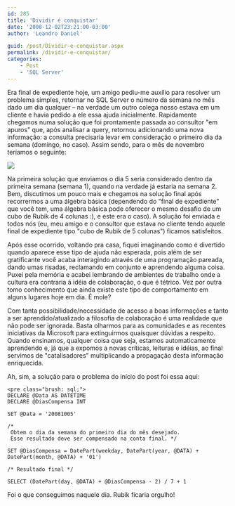 ```yaml
---
id: 285
title: 'Dividir é conquistar'
date: '2008-12-02T23:21:00-03:00'
author: 'Leandro Daniel'

guid: /post/Dividir-e-conquistar.aspx
permalink: /dividir-e-conquistar/
categories:
    - Post
    - 'SQL Server'
---
```


 Era final de expediente hoje, um amigo pediu-me auxílio para resolver um problema simples, retornar no SQL Server o número da semana no mês dado um dia qualquer – na verdade um outro colega nosso estava em um cliente e havia pedido a ele essa ajuda inicialmente. Rapidamente chegamos numa solução que foi prontamente passada ao consultor "em apuros" que, após analisar a query, retornou adicionando uma nova informação: a consulta precisaria levar em consideração o primeiro dia da semana (domingo, no caso). Assim sendo, para o mês de novembro teríamos o seguinte:

 ![](http://leandrodaniel.com/pics/WindowsLiveWriter/Dividireconquistar_14B83/NumSemana%5B2%5D_thumb.gif)

 Na primeira solução que enviamos o dia 5 seria considerado dentro da primeira semana (semana 1), quando na verdade já estaria na semana 2. Bem, discutimos um pouco mais e chegamos na solução final após recorrermos a uma álgebra básica (dependendo do "final de expediente" que você tem, uma álgebra básica pode oferecer o mesmo desafio de um cubo de Rubik de 4 colunas :), e este era o caso). A solução foi enviada e todos nós (eu, meu amigo e o consultor que estava no cliente tendo aquele final de expediente tipo "cubo de Rubik de 5 colunas") ficamos satisfeitos.

 Após esse ocorrido, voltando pra casa, fiquei imaginando como é divertido quando aparece esse tipo de ajuda não esperada, pois além de ser gratificante você acaba interagindo através de uma programação pareada, dando umas risadas, reclamando em conjunto e aprendendo alguma coisa. Puxei pela memória e acabei lembrando de ambientes de trabalho onde a cultura era contraria à idéia de colaboração, o que é tétrico. Vez por outra tomo conhecimento que ainda existe este tipo de comportamento em alguns lugares hoje em dia. É mole?

 Com tanta possibilidade/necessidade de acesso a boas informações e tanto a ser aprendido/atualizado a filosofia de colaboração é uma realidade que não pode ser ignorada. Basta olharmos para as comunidades e as recentes iniciativas da Microsoft para extinguirmos quaisquer dúvidas a respeito. Quando ensinamos, qualquer coisa que seja, estamos automaticamente aprendendo e, já que a expomos a novas críticas, leituras e idéias, ao final servimos de "catalisadores" multiplicando a propagação desta informação enriquecida.

 Ah, sim, a solução para o problema do início do post foi essa aqui:

```
<pre class="brush: sql;">
DECLARE @Data AS DATETIME   
DECLARE @DiasCompensa INT    

SET @Data = '20081005'      

/*     
 Obtem o dia da semana do primeiro dia do mês desejado.     
 Esse resultado deve ser compensado na conta final. */   

SET @DiasCompensa = DatePart(weekday, DatePart(year, @DATA) + DatePart(month, @DATA) + '01')     

/* Resultado final */   

SELECT (DatePart(day, @DATA) + @DiasCompensa - 2) / 7 + 1 
```

Foi o que conseguimos naquele dia. Rubik ficaria orgulho!